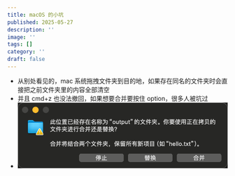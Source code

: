 ```yaml
---
title: macOS 的小坑
published: 2025-05-27
description: ''
image: ''
tags: []
category: ''
draft: false 
---
```



- 从别处看见的，mac 系统拖拽文件夹到目的地，如果存在同名的文件夹时会直接把之前文件夹里的内容全部清空
- 并且 cmd+z 也没法撤回，如果想要合并要按住 option，很多人被坑过
- ![image](./image.png)
